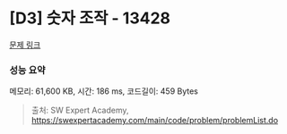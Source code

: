 # [D3] 숫자 조작 - 13428 

[문제 링크](https://swexpertacademy.com/main/code/problem/problemDetail.do?contestProbId=AX4EJPs68IkDFARe) 

### 성능 요약

메모리: 61,600 KB, 시간: 186 ms, 코드길이: 459 Bytes



> 출처: SW Expert Academy, https://swexpertacademy.com/main/code/problem/problemList.do